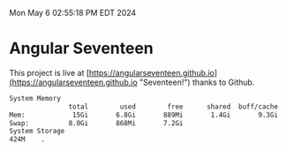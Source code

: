 Mon May  6 02:55:18 PM EDT 2024

# Angular Seventeen


This project is live at [https://angularseventeen.github.io](https://angularseventeen.github.io "Seventeen!") thanks to Github.

```bash
System Memory
               total        used        free      shared  buff/cache   available
Mem:            15Gi       6.8Gi       889Mi       1.4Gi       9.3Gi       8.5Gi
Swap:          8.0Gi       868Mi       7.2Gi
System Storage
424M	.
```
